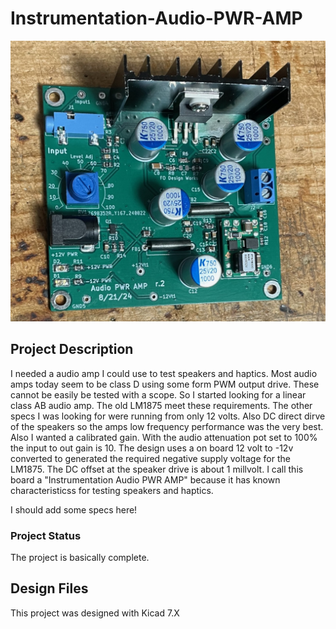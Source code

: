 # Instrumentation-Audio-PWR-AMP

![Robot_Front](https://github.com/jerryok826/Instrumentation-Audio-PWR-AMP/blob/main/Pictures/IMG_7556.jpeg)

## Project Description
I needed a audio amp I could use to test speakers and haptics. Most audio amps today seem to be class D using some form PWM output drive. These cannot be easily be tested with a scope. So I started looking for a linear class AB audio amp. The old LM1875 meet these requirements. The other specs I was looking for were running from only 12 volts. Also DC direct dirve of the speakers so the amps low frequency performance was the very best.  Also I wanted a calibrated gain. With the audio attenuation pot set to 100% the input to out gain is 10. The design uses a on board 12 volt to -12v converted to generated the required negative supply voltage for the LM1875. The DC offset at the speaker drive is about 1 millvolt. I call this board a "Instrumentation Audio PWR AMP" because it has known characteristicss for testing speakers and haptics.

I should add some specs here!

### Project Status
The project is basically complete.

## Design Files
This project was designed with Kicad 7.X
